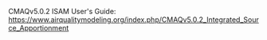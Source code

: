 CMAQv5.0.2 ISAM User's Guide: https://www.airqualitymodeling.org/index.php/CMAQv5.0.2_Integrated_Source_Apportionment
